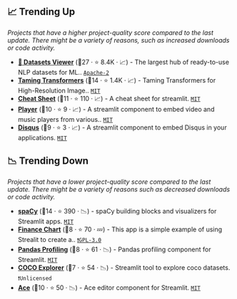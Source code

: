 ## 📈 Trending Up

_Projects that have a higher project-quality score compared to the last update. There might be a variety of reasons, such as increased downloads or code activity._

- <b><a href="https://huggingface.co/datasets/viewer/">🤗 Datasets Viewer</a></b> (🥇27 ·  ⭐ 8.4K · 📈) - The largest hub of ready-to-use NLP datasets for ML.. <code><a href="http://bit.ly/3nYMfla">Apache-2</a></code>
- <b><a href="https://github.com/CompVis/taming-transformers">Taming Transformers</a></b> (🥇14 ·  ⭐ 1.4K · 📈) - Taming Transformers for High-Resolution Image.. <code><a href="http://bit.ly/34MBwT8">MIT</a></code>
- <b><a href="https://share.streamlit.io/daniellewisdl/streamlit-cheat-sheet/master/app.py">Cheat Sheet</a></b> (🥇11 ·  ⭐ 110 · 📈) - A cheat sheet for streamlit. <code><a href="http://bit.ly/34MBwT8">MIT</a></code>
- <b><a href="https://share.streamlit.io/okld/streamlit-player-demo/main/app.py">Player</a></b> (🥈10 ·  ⭐ 9 · 📈) - A streamlit component to embed video and music players from various.. <code><a href="http://bit.ly/34MBwT8">MIT</a></code>
- <b><a href="https://share.streamlit.io/okld/streamlit-disqus-demo/main/app.py">Disqus</a></b> (🥉9 ·  ⭐ 3 · 📈) - A streamlit component to embed Disqus in your applications. <code><a href="http://bit.ly/34MBwT8">MIT</a></code>

## 📉 Trending Down

_Projects that have a lower project-quality score compared to the last update. There might be a variety of reasons such as decreased downloads or code activity._

- <b><a href="https://share.streamlit.io/ines/spacy-streamlit-demo/master/app.py">spaCy</a></b> (🥇14 ·  ⭐ 390 · 📉) - spaCy building blocks and visualizers for Streamlit apps. <code><a href="http://bit.ly/34MBwT8">MIT</a></code>
- <b><a href="https://streamlit-finance-chart.herokuapp.com/">Finance Chart</a></b> (🥈8 ·  ⭐ 70 · 💤) - This app is a simple example of using Strealit to create a.. <code><a href="http://bit.ly/2M0xdwT">❗️GPL-3.0</a></code>
- <b><a href="https://github.com/okld/streamlit-pandas-profiling">Pandas Profiling</a></b> (🥉8 ·  ⭐ 61 · 📉) - Pandas profiling component for Streamlit. <code><a href="http://bit.ly/34MBwT8">MIT</a></code>
- <b><a href="https://github.com/i008/COCO-dataset-explorer">COCO Explorer</a></b> (🥉7 ·  ⭐ 54 · 📉) - Streamlit tool to explore coco datasets. <code>❗Unlicensed</code>
- <b><a href="https://share.streamlit.io/okld/streamlit-ace/demo/">Ace</a></b> (🥈10 ·  ⭐ 50 · 📉) - Ace editor component for Streamlit. <code><a href="http://bit.ly/34MBwT8">MIT</a></code>

